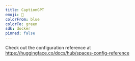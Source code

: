 ```yaml
---
title: CaptionGPT
emoji: 🐠
colorFrom: blue
colorTo: green
sdk: docker
pinned: false
---
```


Check out the configuration reference at https://huggingface.co/docs/hub/spaces-config-reference
